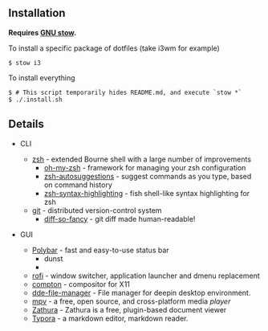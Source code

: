 ## Installation

**Requires [GNU stow](https://www.gnu.org/software/stow/).**

To install a specific package of dotfiles (take i3wm for example)
```shell
$ stow i3
```

To install everything
```shell
$ # This script temporarily hides README.md, and execute `stow *`
$ ./.install.sh
```



## Details

* CLI
  * [zsh](https://github.com/zsh-users/zsh) - extended Bourne shell with a large number of improvements
    * [oh-my-zsh](https://github.com/robbyrussell/oh-my-zsh) - framework for managing your zsh configuration
    * [zsh-autosuggestions](https://github.com/zsh-users/zsh-autosuggestions) - suggest commands as you type, based on command history
    * [zsh-syntax-highlighting](https://github.com/zsh-users/zsh-syntax-highlighting) - fish shell-like syntax highlighting for zsh
  * [git](https://github.com/git/git) - distributed version-control system
    * [diff-so-fancy](https://github.com/so-fancy/diff-so-fancy) - git diff made human-readable!
  
* GUI
  * [Polybar](https://github.com/jaagr/polybar) - fast and easy-to-use status bar
    * dunst
    * 
  * [rofi](https://github.com/davatorium/rofi) - window switcher, application launcher and dmenu replacement
  * [compton](https://github.com/chjj/compton) - compositor for X11
  * [dde-file-manager](https://github.com/linuxdeepin/dde-file-manager) - File manager for deepin desktop environment.
  * [mpv](https://mpv.io/) - a free, open source, and cross-platform media *player*
  * [Zathura](https://github.com/pwmt/zathura) - Zathura is a free, plugin-based document viewer
  * [Typora](https://typora.io/) - a markdown editor, markdown reader.

